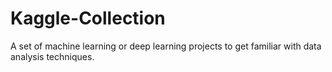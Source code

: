 # Kaggle-Collection
A set of machine learning or deep learning projects to get familiar with data analysis techniques.
